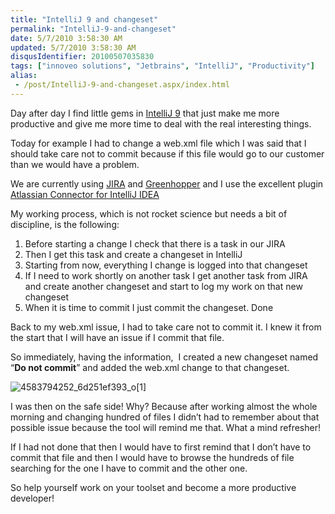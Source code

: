 ```yaml
---
title: "IntelliJ 9 and changeset"
permalink: "IntelliJ-9-and-changeset"
date: 5/7/2010 3:58:30 AM
updated: 5/7/2010 3:58:30 AM
disqusIdentifier: 20100507035830
tags: ["innoveo solutions", "Jetbrains", "IntelliJ", "Productivity"]
alias:
 - /post/IntelliJ-9-and-changeset.aspx/index.html
---
```

Day after day I find little gems in [IntelliJ 9](http://www.jetbrains.com/idea/index.html) that just make me more productive and give me more time to deal with the real interesting things.

Today for example I had to change a web.xml file which I was said that I should take care not to commit because if this file would go to our customer than we would have a problem. 
<!-- more -->

We are currently using [JIRA](http://www.atlassian.com/software/jira/) and [Greenhopper](http://www.atlassian.com/software/greenhopper) and I use the excellent plugin [Atlassian Connector for IntelliJ IDEA](http://confluence.atlassian.com/display/IDEPLUGIN/Atlassian+IntelliJ+Connector+2.0+Release+Notes)

My working process, which is not rocket science but needs a bit of discipline, is the following:

1.  Before starting a change I check that there is a task in our JIRA
2.  Then I get this task and create a changeset in IntelliJ
3.  Starting from now, everything I change is logged into that changeset
4.  If I need to work shortly on another task I get another task from JIRA and create another changeset and start to log my work on that new changeset
5.  When it is time to commit I just commit the changeset. Done  

Back to my web.xml issue, I had to take care not to commit it. I knew it from the start that I will have an issue if I commit that file. 

So immediately, having the information,  I created a new changeset named “**Do not commit**” and added the web.xml change to that changeset.

![4583794252_6d251ef393_o[1]](/images/4583794252_6d251ef393_o%5B1%5D.png "4583794252_6d251ef393_o[1]")

I was then on the safe side! Why? Because after working almost the whole morning and changing hundred of files I didn’t had to remember about that possible issue because the tool will remind me that. What a mind refresher!

If I had not done that then I would have to first remind that I don’t have to commit that file and then I would have to browse the hundreds of file searching for the one I have to commit and the other one.

So help yourself work on your toolset and become a more productive developer!
